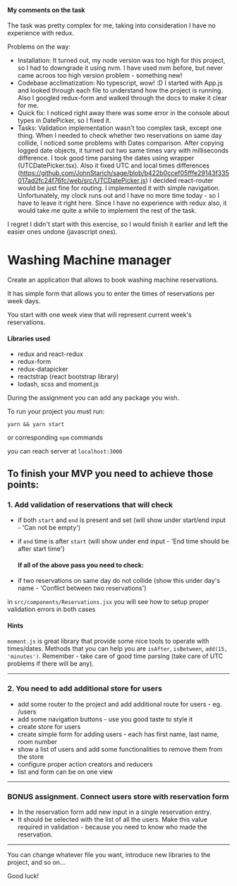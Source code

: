 #### My comments on the task

The task was pretty complex for me, taking into consideration I have no experience with redux.

Problems on the way:
- Installation: It turned out, my node version was too high for this project, so I had to downgrade it using nvm. I have used nvm before, but never came acroos too high version problem - something new!
- Codebase acclimatization: No typescript, wow! :D I started with App.js and looked through each file to understand how the project is running. Also I googled redux-form and walked through the docs to make it clear for me.
- Quick fix: I noticed right away there was some error in the console about types in DatePicker, so I fixed it.
- Tasks: Validation implementation wasn't too complex task, except one thing. When I needed to check whether two reservations on same day collide, I noticed some problems with Dates comparison. After copying logged date objects, it turned out two same times vary with milliseconds difference. I took good time parsing the dates using wrapper (UTCDatePicker.tsx). Also it fixed UTC and local times differences (https://github.com/JohnStarich/sage/blob/b422b0ccef05fffe29143f335017ad2fc24f76fc/web/src/UTCDatePicker.js)
I decided react-router would be just fine for routing. I implemented it with simple navigation. Unfortunately, my clock runs out and I have no more time today - so I have to leave it right here. Since I have no experience with redux also, it would take me quite a while to implement the rest of the task.

I regret I didn't start with this exercise, so I would finish it earlier and left the easier ones undone (javascript ones).

# Washing Machine manager

Create an application that allows to book washing machine reservations.

It has simple form that allows you to enter the times of reservations per week days. 

You start with one week view that will represent current week's reservations.

#### Libraries used 
- redux and react-redux
- redux-form
- redux-datapicker
- reactstrap (react bootstrap library)
- lodash, scss and moment.js
 
During the assignment you can add any package you wish.

To run your project you must run:

`yarn && yarn start`

or corresponding `npm` commands

you can reach server at `localhost:3000`

## To finish your MVP you need to achieve those points:

### 1. Add validation of reservations that will check

- if both `start` and `end` is present and set (will show under start/end input - 'Can not be empty')
- if `end` time is after `start` (will show under end input - 'End time should be after start time')
  
  #### If all of the above pass you need to check:
  
- if two reservations on same day do not collide (show this under day's name - 'Conflict between two reservations')

in `src/components/Reservations.jsx` you will see how to setup proper validation errors in both cases

#### Hints

`moment.js` is great library that provide some nice tools to operate with times/dates. Methods that you can help you are `isAfter`, `isBetween`, `add(15, 'minutes')`. Remember - take care of good time parsing (take care of UTC problems if there will be any).

---

### 2. You need to add additional store for users

- add some router to the project and add additional route for users - eg. /users
- add some navigation buttons - use you good taste to style it
- create store for users
- create simple form for adding users - each has first name, last name, room number
- show a list of users and add some functionalities to remove them from the store
- configure proper action creators and reducers
- list and form can be on one view

---

### BONUS assignment. Connect users store with reservation form

- In the reservation form add new input in a single reservation entry. 
- It should be selected with the list of all the users. Make this value required in validation - because you need to know who made the reservation.

---

You can change whatever file you want, introduce new libraries to the project, and so on...

Good luck!
